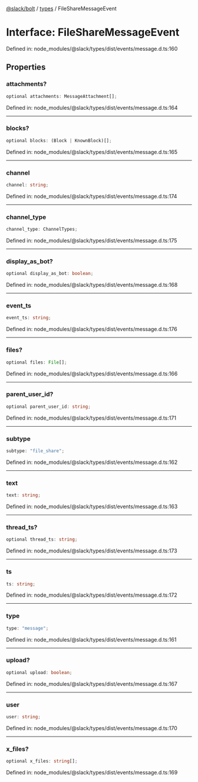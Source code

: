 [@slack/bolt](../../../../index.md) / [types](../index.md) / FileShareMessageEvent

# Interface: FileShareMessageEvent

Defined in: node\_modules/@slack/types/dist/events/message.d.ts:160

## Properties

### attachments?

```ts
optional attachments: MessageAttachment[];
```

Defined in: node\_modules/@slack/types/dist/events/message.d.ts:164

***

### blocks?

```ts
optional blocks: (Block | KnownBlock)[];
```

Defined in: node\_modules/@slack/types/dist/events/message.d.ts:165

***

### channel

```ts
channel: string;
```

Defined in: node\_modules/@slack/types/dist/events/message.d.ts:174

***

### channel\_type

```ts
channel_type: ChannelTypes;
```

Defined in: node\_modules/@slack/types/dist/events/message.d.ts:175

***

### display\_as\_bot?

```ts
optional display_as_bot: boolean;
```

Defined in: node\_modules/@slack/types/dist/events/message.d.ts:168

***

### event\_ts

```ts
event_ts: string;
```

Defined in: node\_modules/@slack/types/dist/events/message.d.ts:176

***

### files?

```ts
optional files: File[];
```

Defined in: node\_modules/@slack/types/dist/events/message.d.ts:166

***

### parent\_user\_id?

```ts
optional parent_user_id: string;
```

Defined in: node\_modules/@slack/types/dist/events/message.d.ts:171

***

### subtype

```ts
subtype: "file_share";
```

Defined in: node\_modules/@slack/types/dist/events/message.d.ts:162

***

### text

```ts
text: string;
```

Defined in: node\_modules/@slack/types/dist/events/message.d.ts:163

***

### thread\_ts?

```ts
optional thread_ts: string;
```

Defined in: node\_modules/@slack/types/dist/events/message.d.ts:173

***

### ts

```ts
ts: string;
```

Defined in: node\_modules/@slack/types/dist/events/message.d.ts:172

***

### type

```ts
type: "message";
```

Defined in: node\_modules/@slack/types/dist/events/message.d.ts:161

***

### upload?

```ts
optional upload: boolean;
```

Defined in: node\_modules/@slack/types/dist/events/message.d.ts:167

***

### user

```ts
user: string;
```

Defined in: node\_modules/@slack/types/dist/events/message.d.ts:170

***

### x\_files?

```ts
optional x_files: string[];
```

Defined in: node\_modules/@slack/types/dist/events/message.d.ts:169
